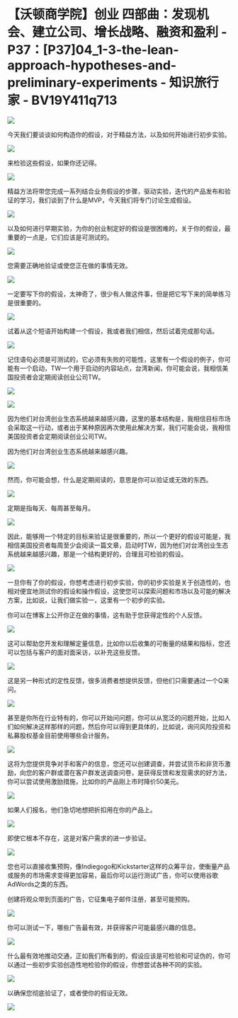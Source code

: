 # 【沃顿商学院】创业 四部曲：发现机会、建立公司、增长战略、融资和盈利 - P37：[P37]04_1-3-the-lean-approach-hypotheses-and-preliminary-experiments - 知识旅行家 - BV19Y411q713

![](img/d06c82f376245320ec0739010de566cf_0.png)

今天我们要谈谈如何构造你的假设，对于精益方法，以及如何开始进行初步实验。

![](img/d06c82f376245320ec0739010de566cf_2.png)

来检验这些假设，如果你还记得。

![](img/d06c82f376245320ec0739010de566cf_4.png)

精益方法将带您完成一系列结合业务假设的步骤，驱动实验，迭代的产品发布和验证的学习，我们谈到了什么是MVP，今天我们将专门讨论生成假设。

![](img/d06c82f376245320ec0739010de566cf_6.png)

以及如何进行早期实验，为你的创业制定好的假设是很困难的，关于你的假设，最重要的一点是，它们应该是可测试的。

![](img/d06c82f376245320ec0739010de566cf_8.png)

您需要正确地验证或使您正在做的事情无效。

![](img/d06c82f376245320ec0739010de566cf_10.png)

一定要写下你的假设，太神奇了，很少有人做这件事，但是把它写下来的简单练习是很重要的。

![](img/d06c82f376245320ec0739010de566cf_12.png)

试着从这个短语开始构建一个假设，我或者我们相信，然后试着完成那句话。

![](img/d06c82f376245320ec0739010de566cf_14.png)

记住语句必须是可测试的，它必须有失败的可能性，这里有一个假设的例子，你可能有一个启动，TW一个用于启动的内容站点，台湾新闻，你可能会说，我相信美国投资者会定期阅读创业公司TW。

![](img/d06c82f376245320ec0739010de566cf_16.png)

![](img/d06c82f376245320ec0739010de566cf_17.png)

因为他们对台湾创业生态系统越来越感兴趣，这里的基本结构是，我相信目标市场会采取这一行动，或者出于某种原因再次使用此解决方案，我们可能会说，我相信美国投资者会定期阅读创业公司TW。

因为他们对台湾创业生态系统越来越感兴趣。

![](img/d06c82f376245320ec0739010de566cf_19.png)

然而，你可能会想，什么是定期阅读的，意思是你可以验证或无效的东西。

![](img/d06c82f376245320ec0739010de566cf_21.png)

定期是指每天、每周甚至每月。

![](img/d06c82f376245320ec0739010de566cf_23.png)

因此，能够用一个特定的目标来验证是很重要的，所以一个更好的假设可能是，我相信美国投资者每周至少会阅读一篇文章，启动时TW，因为他们对台湾创业生态系统越来越感兴趣，那是一个结构更好的，合理且可检验的假设。

![](img/d06c82f376245320ec0739010de566cf_25.png)

一旦你有了你的假设，你想考虑进行初步实验，你的初步实验是关于创造性的，也相对便宜地测试你的假设和操作假设，这使您可以探索问题和市场以及可能的解决方案，比如说，让我们做实验一，这里有一个初步的实验。

你可以在博客上公开你正在做的事情，这有助于您获得定性的个人反馈。

![](img/d06c82f376245320ec0739010de566cf_27.png)

这可以帮助您开发和理解定量信息，比如你以后收集的可衡量的结果和指标，您还可以包括与客户的面对面采访，以补充这些反馈。

![](img/d06c82f376245320ec0739010de566cf_29.png)

这是另一种形式的定性反馈，很多消费者想提供反馈，但他们只需要通过一个Q来问。

![](img/d06c82f376245320ec0739010de566cf_31.png)

甚至是你所在行业特有的，你可以开始问问题，你可以从宽泛的问题开始，比如人们如何解决这样那样的问题，然后你可以得到更具体的，比如说，询问风险投资和私募股权基金目前使用哪些会计服务。

![](img/d06c82f376245320ec0739010de566cf_33.png)

这将为您提供竞争对手和客户的信息，您还可以创建调查，并尝试货币和非货币激励，向您的客户群或潜在客户群发送调查问卷，是获得反馈和发现需求的好方法，你可以尝试使用激励措施，比如你的产品刚上市时降价50美元。

![](img/d06c82f376245320ec0739010de566cf_35.png)

如果人们报名，他们急切地想把折扣用在你的产品上。

![](img/d06c82f376245320ec0739010de566cf_37.png)

即使它根本不存在，这是对客户需求的进一步验证。

![](img/d06c82f376245320ec0739010de566cf_39.png)

您也可以直接收集预购，像Indiegogo和Kickstarter这样的众筹平台，使衡量产品或服务的市场需求变得更加容易，最后你可以运行测试广告，你可以使用谷歌AdWords之类的东西。

创建将观众带到页面的广告，它征集电子邮件注册，甚至可能预购。

![](img/d06c82f376245320ec0739010de566cf_41.png)

你可以测试一下，哪些广告最有效，并获得客户可能最感兴趣的信息。

![](img/d06c82f376245320ec0739010de566cf_43.png)

什么最有效地推动交通，正如我们所看到的，假设应该是可检验和可证伪的，你可以通过一些初步实验创造性地检验你的假设，你想尝试各种不同的实验。

![](img/d06c82f376245320ec0739010de566cf_45.png)

以确保您彻底验证了，或者使你的假设无效。

![](img/d06c82f376245320ec0739010de566cf_47.png)
